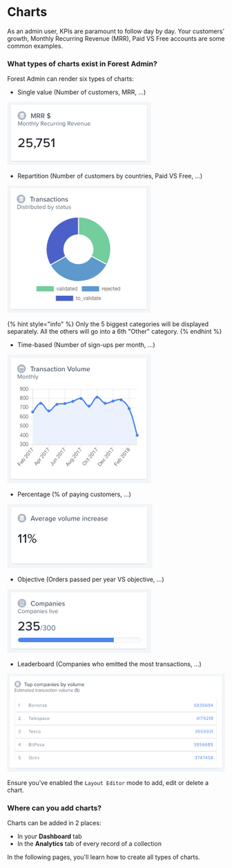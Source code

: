 # Charts

As an admin user, KPIs are paramount to follow day by day. Your customers’ growth, Monthly Recurring Revenue (MRR), Paid VS Free accounts are some common examples.

### What types of charts exist in Forest Admin?

Forest Admin can render six types of charts:

* Single value (Number of customers, MRR, …)

![](<../../.gitbook/assets/image (270).png>)

* Repartition (Number of customers by countries, Paid VS Free, …)

![](<../../.gitbook/assets/image (271).png>)

{% hint style="info" %}
Only the 5 biggest categories will be displayed separately. All the others will go into a 6th "Other" category.
{% endhint %}

* Time-based (Number of sign-ups per month, …)

![](<../../.gitbook/assets/image (272).png>)

* Percentage (% of paying customers, …)

![](<../../.gitbook/assets/image (273).png>)

* Objective (Orders passed per year VS objective, …)

![](<../../.gitbook/assets/image (275).png>)

* Leaderboard (Companies who emitted the most transactions, …)

![](<../../.gitbook/assets/image (274).png>)



Ensure you’ve enabled the `Layout Editor` mode to add, edit or delete a chart.

### Where can you add charts?

Charts can be added in 2 places:

* In your **Dashboard** tab
* In the **Analytics** tab of every record of a collection

In the following pages, you'll learn how to create all types of charts.
